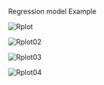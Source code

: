 Regression model Example

![Rplot](https://user-images.githubusercontent.com/95676591/172794922-ecc302a3-19cf-45c6-bbfa-99a5c66e92e7.png)

![Rplot02](https://user-images.githubusercontent.com/95676591/172794930-7f6b2d7b-d7bc-4f53-ac6e-014a683fb913.png)

![Rplot03](https://user-images.githubusercontent.com/95676591/172794938-4fb654b7-ea5d-4883-9b27-0414dca1f426.png)

![Rplot04](https://user-images.githubusercontent.com/95676591/172795668-ec44c913-62d1-4a06-abee-ed8b1737d825.png)
